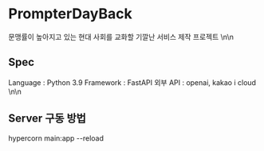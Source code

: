 # PrompterDayBack
문맹률이 높아지고 있는 현대 사회를 교화할 기깔난 서비스 제작 프로젝트
\n\n

## Spec
Language : Python 3.9
Framework : FastAPI
외부 API : openai, kakao i cloud
\n\n

## Server 구동 방법
hypercorn main:app --reload
